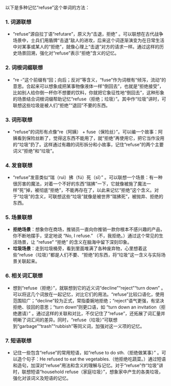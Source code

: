 以下是多种记忆“refuse”这个单词的方法：

### 1. 词源联想
 - “refuse”源自拉丁语“refutare”，原义为“击退，拒绝” 。可以联想在古代战争场景中，士兵们用盾牌“击退”敌人的进攻，后来这个词逐渐演变为在日常生活中对某事或某人的“拒绝”，就像心理上“击退”对方的请求一样。通过这样的历史场景回溯，强化对“refuse”表示“拒绝”含义的记忆。

### 2. 词根词缀联想
 - “re -”这个前缀有“回；向后；反对”等含义，“fuse”作为词根有“倾泻，流动”的意思。合起来可以想象成把某事物像液体一样“倒回去”，也就是“拒绝接受”，比如别人给你倒一杯你不想要的饮料，你就把它象征性地“倒回去”，这种形象的场景结合词根词缀帮助记忆“refuse（拒绝；垃圾）”。其中作“垃圾”讲时，可联想这些垃圾是被人们“拒绝”“退回”不要的东西。

### 3. 词形联想
 - “refuse”的词形有点像“re（阿姨） + fuse（保险丝）”。可以编一个故事：阿姨看到保险丝断了，觉得这东西不能用了，就“拒绝”再使用它，把它当作没用的“垃圾”扔了。这样通过有趣的词形拆分和小故事，记住“refuse”的两个主要词义“拒绝”和“垃圾”。

### 4. 发音联想
 - “refuse”发音类似“瑞（ruì）拂（fú）死（sǐ）” 。可以联想一个场景：有一种很厉害的魔法，对着一个不好的东西“瑞拂”一下，它就像被施了魔法一样“死”掉，被彻底“拒绝”，不能再存在了，以此来记忆“拒绝”这个含义。对于“垃圾”的含义，可联想这些“垃圾”就像是被世界“瑞拂死”，被抛弃、拒绝的东西。

### 5. 场景联想
 - **拒绝场景**：想象你在商场，推销员一直向你推销一款你根本不感兴趣的产品，你不断地摆手，坚定地说 “No, I refuse.” （不，我拒绝。）通过这个常见的生活场景，让 “refuse” “拒绝” 的含义在脑海中留下深刻印象。
 - **垃圾场景**：走到垃圾桶旁，看到里面堆满了各种废弃物，心里想着这些“refuse（垃圾）”都是人们不要、“拒绝”的东西，将“垃圾”这一含义与实际场景关联起来。

### 6. 相关词汇联想
 - 想到“refuse（拒绝）”，就联想到它的近义词“decline”“reject”“turn down” 。可以将这几个词放在一起记忆，对比它们的用法。“refuse”比较口语化，使用范围较广；“decline”较为正式，常指委婉地拒绝；“reject”语气更强，有坚决拒绝、驳回的意思；“turn down”则更口语，如 “turn down an invitation（拒绝邀请）” 。通过这样的关联和对比，不仅记住了“refuse”，还拓展了词汇量并明晰了词汇间的差异。同时，“refuse（垃圾）”可联想到“garbage”“trash”“rubbish”等同义词，加强对这一义项的记忆。

### 7. 短语联想
 - 记住一些包含“refuse”的常用短语，如“refuse to do sth.（拒绝做某事）” 。可以造个句子：He refused to eat the vegetables.（他拒绝吃蔬菜。）通过短语和造句，加深对“refuse”用法和含义的理解与记忆。对于“refuse”作“垃圾”讲时，联想短语“household refuse（家庭垃圾）”，想象家中产生的各类垃圾，强化对该词义及短语的记忆。 